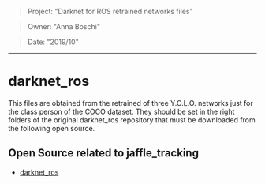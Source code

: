 > Project: "Darknet for ROS retrained networks files"

> Owner: "Anna Boschi"

> Date: "2019/10"

---

# darknet_ros
This files are obtained from the retrained of three Y.O.L.O. networks just for the class person of the COCO dataset. They should be set in the right folders of the original darknet_ros repository that must be downloaded from the following open source.

## Open Source related to jaffle_tracking
- [darknet_ros](https://github.com/leggedrobotics/darknet_ros)
 
